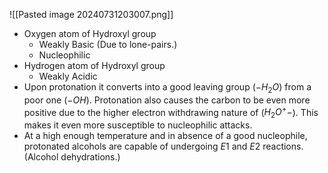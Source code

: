 ![[Pasted image 20240731203007.png]] 
- Oxygen atom of Hydroxyl group
	- Weakly Basic (Due to lone-pairs.)
	- Nucleophilic
- Hydrogen atom of Hydroxyl group
	- Weakly Acidic
- Upon protonation it converts into a good leaving group ($-H_2O$) from a poor one ($-OH$). Protonation also causes the carbon to be even more positive due to the higher electron withdrawing nature of ($H_2O^+-$). This makes it even more susceptible to nucleophilic attacks.
- At a high enough temperature and in absence of a good nucleophile, protonated alcohols are capable of undergoing $E1$ and $E2$ reactions. (Alcohol dehydrations.) 